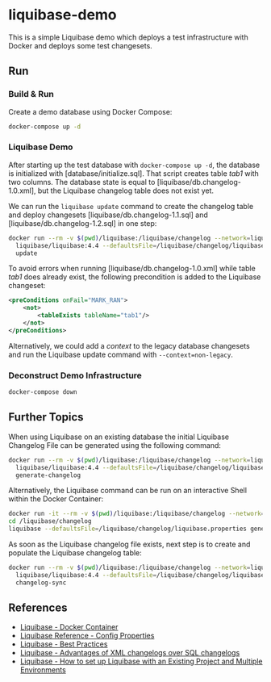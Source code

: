 # liquibase-demo

This is a simple Liquibase demo which deploys a test infrastructure with Docker and deploys some test changesets.

## Run

### Build & Run

Create a demo database using Docker Compose:

```sh
docker-compose up -d
```

### Liquibase Demo

After starting up the test database with `docker-compose up -d`, the database is initialized
with [database/initialize.sql]. That script creates table *tab1* with two columns. The database
state is equal to [liquibase/db.changelog-1.0.xml], but the Liquibase changelog table does not
exist yet.

We can run the `liquibase update` command to create the changelog table and deploy changesets
[liquibase/db.changelog-1.1.sql] and [liquibase/db.changelog-1.2.sql] in one step:

```sh
docker run --rm -v $(pwd)/liquibase:/liquibase/changelog --network=liquibase-demo --workdir="/liquibase/changelog" \
  liquibase/liquibase:4.4 --defaultsFile=/liquibase/changelog/liquibase.properties \
  update
```

To avoid errors when running [liquibase/db.changelog-1.0.xml] while table *tab1* does already
exist, the following precondition is added to the Liquibase changeset:

```xml
<preConditions onFail="MARK_RAN">
    <not>
        <tableExists tableName="tab1"/>
    </not>
</preConditions>
```

Alternatively, we could add a *context* to the legacy database changesets and run the Liquibase update command with `--context=non-legacy`.

### Deconstruct Demo Infrastructure

```sh
docker-compose down
```

## Further Topics

When using Liquibase on an existing database the initial Liquibase Changelog File can be
generated using the following command:

```sh
docker run --rm -v $(pwd)/liquibase:/liquibase/changelog --network=liquibase-demo \
  liquibase/liquibase:4.4 --defaultsFile=/liquibase/changelog/liquibase.properties \
  generate-changelog
```

Alternatively, the Liquibase command can be run on an interactive Shell within the Docker Container:

```sh
docker run -it --rm -v $(pwd)/liquibase:/liquibase/changelog --network=liquibase-demo liquibase/liquibase:4.4 sh
cd /liquibase/changelog
liquibase --defaultsFile=/liquibase/changelog/liquibase.properties generate-changelog
```

As soon as the Liquibase changelog file exists, next step is to create and populate the Liquibase changelog table:

```sh
docker run --rm -v $(pwd)/liquibase:/liquibase/changelog --network=liquibase-demo --workdir="/liquibase/changelog" \
  liquibase/liquibase:4.4 --defaultsFile=/liquibase/changelog/liquibase.properties \
  changelog-sync
```

## References

- [Liquibase - Docker Container](https://hub.docker.com/r/liquibase/liquibase)
- [Liquibase Reference - Config Properties](https://docs.liquibase.com/workflows/liquibase-community/creating-config-properties.html)
- [Liquibase - Best Practices](https://www.liquibase.org/get-started/best-practices)
- [Liquibase - Advantages of XML changelogs over SQL changelogs](https://www.liquibase.org/blog/using-xml-changelogs-liquibase)
- [Liquibase - How to set up Liquibase with an Existing Project and Multiple Environments](https://docs.liquibase.com/workflows/liquibase-community/existing-project.html)
